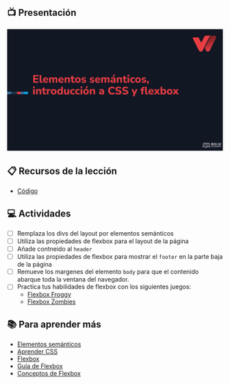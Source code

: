 ## :tv: Presentación

<div align="center">
  <a target="_blank" href="https://docs.google.com/presentation/d/17CjsUmhVQd4jqrMUFgv3PgftyNVuXRVLfvA6Ykcx_2Q/edit?usp=sharing"><img src="assets/portada.jpg" alt="Da clic para ver la presentación"></a>
</div>

## :clipboard: Recursos de la lección

- [Código](https://github.com/wizelineacademy/web-development-bootcamp-project/tree/pre-curso/sesion_2.1.4/pre-curso/tribute-page)


## :computer: Actividades

- [ ] Remplaza los divs del layout por elementos semánticos
- [ ] Utiliza las propiedades de flexbox para el layout de la página
- [ ] Añade contneido al `header`
- [ ] Utiliza las propiedades de flexbox para mostrar el `footer` en la parte baja de la página
- [ ] Remueve los margenes del elemento `body` para que el contenido abarque toda la ventana del navegador.
- [ ] Practica tus habilidades de flexbox con los siguientes juegos:
  - [Flexbox Froggy](https://flexboxfroggy.com/)
  - [Flexbox Zombies](https://mastery.games/flexboxzombies/chapter/1/level/1)



## :books: Para aprender más

- [Elementos semánticos](https://www.w3schools.com/html/html5_semantic_elements.asp)
- [Aprender CSS](https://www.w3docs.com/learn-css.html)
- [Flexbox](https://developer.mozilla.org/en-US/docs/Learn/CSS/CSS_layout/Flexbox)
- [Guía de Flexbox](https://css-tricks.com/snippets/css/a-guide-to-flexbox/)
- [Conceptos de Flexbox](https://developer.mozilla.org/en-US/docs/Web/CSS/CSS_Flexible_Box_Layout/Basic_Concepts_of_Flexbox)
